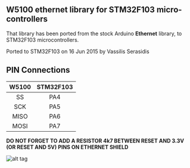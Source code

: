 W5100 ethernet library for STM32F103 micro-controllers
----

That library has been ported from the stock Arduino **Ethernet** library, to STM32F103 microcontrollers.

Ported to STM32F103 on 16 Jun 2015 by Vassilis Serasidis
 
 
PIN Connections
----
|W5100|STM32F103|
|:------:|:-----:|
|SS|PA4|
|SCK|PA5|
|MISO|PA6|
|MOSI|PA7|

**DO NOT FORGET TO ADD A RESISTOR 4k7 BETWEEN RESET AND 3.3V (OR RESET AND 5V) PINS ON ETHERNET SHIELD**

![alt tag](http://www.serasidis.gr/images/w5100_shield.jpg)
